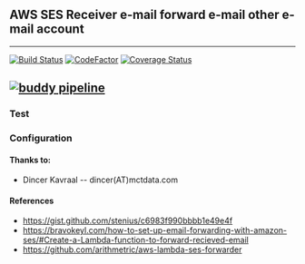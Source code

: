 ## AWS SES Receiver e-mail forward e-mail other e-mail account

---
[![Build Status](https://travis-ci.org/cesarbruschetta/ses-receive-email-forward.svg?branch=master)](https://travis-ci.org/cesarbruschetta/ses-receive-email-forward)
[![CodeFactor](https://www.codefactor.io/repository/github/cesarbruschetta/ses-receive-email-forward/badge)](https://www.codefactor.io/repository/github/cesarbruschetta/ses-receive-email-forward)
[![Coverage Status](https://coveralls.io/repos/github/cesarbruschetta/ses-receive-email-forward/badge.svg?branch=master)](https://coveralls.io/github/cesarbruschetta/ses-receive-email-forward?branch=master)

[![buddy pipeline](https://app.buddy.works/cesarbruschetta/ses-receive-email-forward/pipelines/pipeline/189554/badge.svg?token=06562eb22b2295e06d5acef2c4d89e84e5cb4e48db9f96daf96dbfbdbe7096a5 "buddy pipeline")](https://app.buddy.works/cesarbruschetta/ses-receive-email-forward/pipelines/pipeline/189554)
---

### Test



### Configuration



#### Thanks to:

- Dincer Kavraal -- dincer(AT)mctdata.com

#### References

- https://gist.github.com/stenius/c6983f990bbbb1e49e4f
- https://bravokeyl.com/how-to-set-up-email-forwarding-with-amazon-ses/#Create-a-Lambda-function-to-forward-recieved-email
- https://github.com/arithmetric/aws-lambda-ses-forwarder

